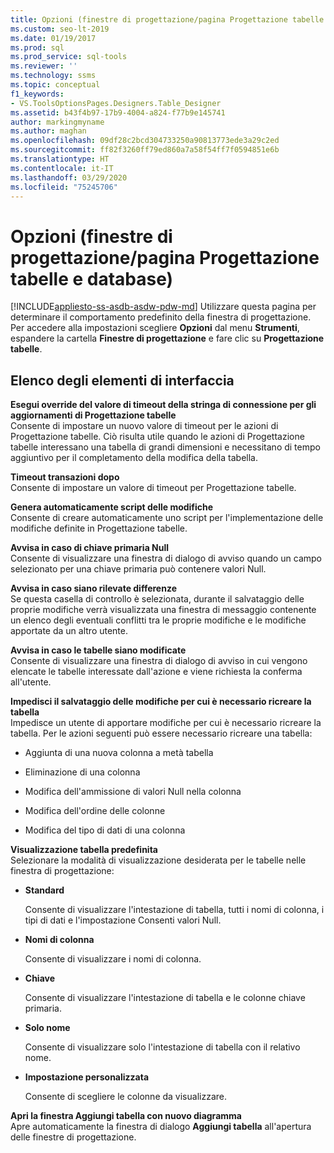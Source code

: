 ```yaml
---
title: Opzioni (finestre di progettazione/pagina Progettazione tabelle e database)
ms.custom: seo-lt-2019
ms.date: 01/19/2017
ms.prod: sql
ms.prod_service: sql-tools
ms.reviewer: ''
ms.technology: ssms
ms.topic: conceptual
f1_keywords:
- VS.ToolsOptionsPages.Designers.Table_Designer
ms.assetid: b43f4b97-17b9-4004-a824-f77b9e145741
author: markingmyname
ms.author: maghan
ms.openlocfilehash: 09df28c2bcd304733250a90813773ede3a29c2ed
ms.sourcegitcommit: ff82f3260ff79ed860a7a58f54ff7f0594851e6b
ms.translationtype: HT
ms.contentlocale: it-IT
ms.lasthandoff: 03/29/2020
ms.locfileid: "75245706"
---
```

# <a name="options-designers---table-and-database-designers-page"></a>Opzioni (finestre di progettazione/pagina Progettazione tabelle e database)
[!INCLUDE[appliesto-ss-asdb-asdw-pdw-md](../../includes/appliesto-ss-asdb-asdw-pdw-md.md)]
Utilizzare questa pagina per determinare il comportamento predefinito della finestra di progettazione. Per accedere alla impostazioni scegliere **Opzioni** dal menu **Strumenti**, espandere la cartella **Finestre di progettazione** e fare clic su **Progettazione tabelle**.  
  
## <a name="uielement-list"></a>Elenco degli elementi di interfaccia  
**Esegui override del valore di timeout della stringa di connessione per gli aggiornamenti di Progettazione tabelle**  
Consente di impostare un nuovo valore di timeout per le azioni di Progettazione tabelle. Ciò risulta utile quando le azioni di Progettazione tabelle interessano una tabella di grandi dimensioni e necessitano di tempo aggiuntivo per il completamento della modifica della tabella.  
  
**Timeout transazioni dopo**  
Consente di impostare un valore di timeout per Progettazione tabelle.  
  
**Genera automaticamente script delle modifiche**  
Consente di creare automaticamente uno script per l'implementazione delle modifiche definite in Progettazione tabelle.  
  
**Avvisa in caso di chiave primaria Null**  
Consente di visualizzare una finestra di dialogo di avviso quando un campo selezionato per una chiave primaria può contenere valori Null.  
  
**Avvisa in caso siano rilevate differenze**  
Se questa casella di controllo è selezionata, durante il salvataggio delle proprie modifiche verrà visualizzata una finestra di messaggio contenente un elenco degli eventuali conflitti tra le proprie modifiche e le modifiche apportate da un altro utente.  
  
**Avvisa in caso le tabelle siano modificate**  
Consente di visualizzare una finestra di dialogo di avviso in cui vengono elencate le tabelle interessate dall'azione e viene richiesta la conferma all'utente.  
  
**Impedisci il salvataggio delle modifiche per cui è necessario ricreare la tabella**  
Impedisce un utente di apportare modifiche per cui è necessario ricreare la tabella. Per le azioni seguenti può essere necessario ricreare una tabella:  
  
-   Aggiunta di una nuova colonna a metà tabella  
  
-   Eliminazione di una colonna  
  
-   Modifica dell'ammissione di valori Null nella colonna  
  
-   Modifica dell'ordine delle colonne  
  
-   Modifica del tipo di dati di una colonna  
  
**Visualizzazione tabella predefinita**  
Selezionare la modalità di visualizzazione desiderata per le tabelle nelle finestra di progettazione:  
  
-   **Standard**  
  
    Consente di visualizzare l'intestazione di tabella, tutti i nomi di colonna, i tipi di dati e l'impostazione Consenti valori Null.  
  
-   **Nomi di colonna**  
  
    Consente di visualizzare i nomi di colonna.  
  
-   **Chiave**  
  
    Consente di visualizzare l'intestazione di tabella e le colonne chiave primaria.  
  
-   **Solo nome**  
  
    Consente di visualizzare solo l'intestazione di tabella con il relativo nome.  
  
-   **Impostazione personalizzata**  
  
    Consente di scegliere le colonne da visualizzare.  
  
**Apri la finestra Aggiungi tabella con nuovo diagramma**  
Apre automaticamente la finestra di dialogo **Aggiungi tabella** all'apertura delle finestre di progettazione.  
  
